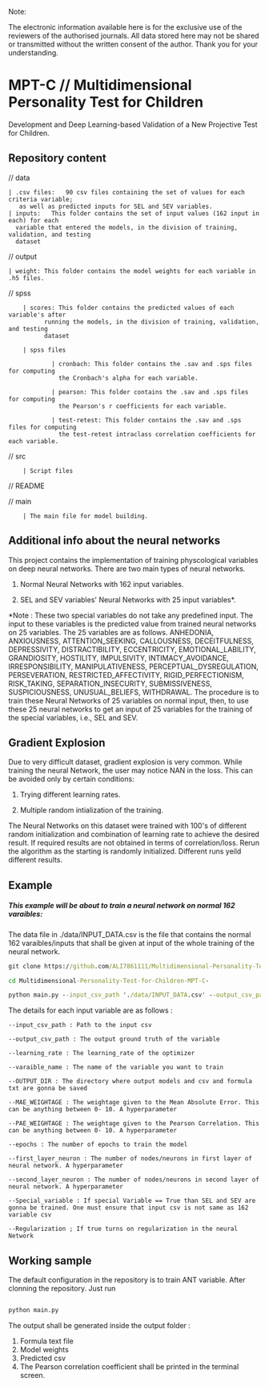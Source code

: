 
Note: 

The electronic information available here is for the exclusive use of the reviewers of the authorised journals. All data stored here may not be shared or transmitted without the written consent of the author. Thank you for your understanding.


# MPT-C // Multidimensional Personality Test for Children
Development and Deep Learning-based Validation of a New Projective Test for Children. 


## Repository content
// data
  	
    | .csv files:	90 csv files containing the set of values for each criteria variable; 
       as well as predicted inputs for SEL and SEV variables.
    | inputs:	This folder contains the set of input values (162 input in each) for each 
      variable that entered the models, in the division of training, validation, and testing    
      dataset
      
// output

    | weight: This folder contains the model weights for each variable in .h5 files.
    
// spss

      	| scores: This folder contains the predicted values of each variable's after 
              running the models, in the division of training, validation, and testing 
              dataset
          
      	| spss files	
        
                | cronbach: This folder contains the .sav and .sps files for computing 
                  the Cronbach's alpha for each variable.
               
                | pearson: This folder contains the .sav and .sps files for computing 
                  the Pearson's r coefficients for each variable.
               
                | test-retest: This folder contains the .sav and .sps files for computing 
                  the test-retest intraclass correlation coefficients for each variable.
               
// src

      	| Script files
    
// README

// main 

      	| The main file for model building.


## Additional info about the neural networks

This project contains the implementation of training physcological variables on deep neural networks.
There are two main types of neural networks.

1. Normal Neural Networks with 162 input variables.

2. SEL and SEV variables' Neural Networks with 25 input variables*.

*Note : These two special variables do not take any predefined input. The input to these variables is the predicted value from trained neural networks on 25 variables. The 25 variables are as follows. ANHEDONIA, ANXIOUSNESS, ATTENTION_SEEKING, CALLOUSNESS, DECEITFULNESS, DEPRESSIVITY, DISTRACTIBILITY, ECCENTRICITY, EMOTIONAL_LABILITY, GRANDIOSITY, HOSTILITY, IMPULSIVITY, INTIMACY_AVOIDANCE, IRRESPONSIBILITY, MANIPULATIVENESS, PERCEPTUAL_DYSREGULATION, PERSEVERATION, RESTRICTED_AFFECTIVITY, RIGID_PERFECTIONISM, RISK_TAKING, SEPARATION_INSECURITY, SUBMISSIVENESS, SUSPICIOUSNESS, UNUSUAL_BELIEFS, WITHDRAWAL. The procedure is to train these Neural Networks of 25 variables on normal input, then, to use these 25 neural networks to get an input of 25 variables for the training of the special variables, i.e., SEL and SEV.


## Gradient Explosion

Due to very difficult dataset, gradient explosion is very common. While training the neural Network, the user may notice NAN in the loss. This can be avoided only by certain conditions:

1. Trying different learning rates.

2. Multiple random intialization of the training.

The Neural Networks on this dataset were trained with 100's of different random initialization and combination of learning rate to achieve the desired result.
If required results are not obtained in terms of correlation/loss. Rerun the algorithm as the starting is randomly initialized. Different runs yeild different results.

## Example

##### This example will be about to train a neural network on normal 162 varaibles:

The data file in ./data/INPUT_DATA.csv is the file that contains the normal 162 varaibles/inputs that shall be given at input of the whole training of the neural network. 


```bat
git clone https://github.com/ALI7861111/Multidimensional-Personality-Test-for-Children-MPT-C-.git

cd Multidimensional-Personality-Test-for-Children-MPT-C-

python main.py --input_csv_path './data/INPUT_DATA.csv' --output_csv_path './data/PAG.csv' --learning_rate 0.00001 --varaible_name 'PAG' --OUTPUT_DIR './output/' --MAE_WEIGHTAGE 1 --PAE_WEIGHTAGE 5 --epochs 50 --first_layer_neuron 162 --second_layer_neuron 2048 --Special_variable False --Regularization False 

```

The details for each input variable are as follows :

```
--input_csv_path : Path to the input csv 

--output_csv_path : The output ground truth of the variable 

--learning_rate : The learning_rate of the optimizer

--varaible_name : The name of the variable you want to train

--OUTPUT_DIR : The directory where output models and csv and formula txt are gonna be saved 

--MAE_WEIGHTAGE : The weightage given to the Mean Absolute Error. This can be anything between 0- 10. A hyperparameter

--PAE_WEIGHTAGE : The weightage given to the Pearson Correlation. This can be anything between 0- 10. A hyperparameter

--epochs : The number of epochs to train the model

--first_layer_neuron : The number of nodes/neurons in first layer of neural network. A hyperparameter

--second_layer_neuron : The number of nodes/neurons in second layer of neural network. A hyperparameter

--Special_variable : If special Variable == True than SEL and SEV are gonna be trained. One must ensure that input csv is not same as 162 variable csv

--Regularization ; If true turns on regularization in the neural Network 

```




## Working sample 

The default configuration in the repository is to train ANT variable. After clonning the repository. Just run

```bat

python main.py

```

The output shall be generated inside the output folder :

1. Formula text file 
2. Model weights
3. Predicted csv
4. The Pearson correlation coefficient shall be printed in the terminal screen.








